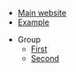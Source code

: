 * [Main website](https://kriomentos.github.io/ "Main website")
* [Example](example.md "Example headline")

- Group
	* [First](/group/first.md "First headline")
	* [Second](/group/second.md "Second headline")